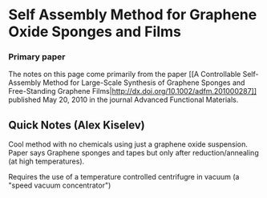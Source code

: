 # Self Assembly Method for Graphene Oxide Sponges and Films #

### Primary paper ###
The notes on this page come primarily from the paper [[A Controllable Self-Assembly Method for Large-Scale Synthesis of Graphene Sponges and Free-Standing Graphene Films|http://dx.doi.org/10.1002/adfm.201000287]] published May 20, 2010 in the journal Advanced Functional Materials.

## Quick Notes (Alex Kiselev) ##
Cool method with no chemicals using just a graphene oxide suspension. Paper says Graphene sponges and tapes but only after reduction/annealing (at high temperatures).

Requires the use of a temperature controlled centrifugre in vacuum (a "speed vacuum concentrator")
